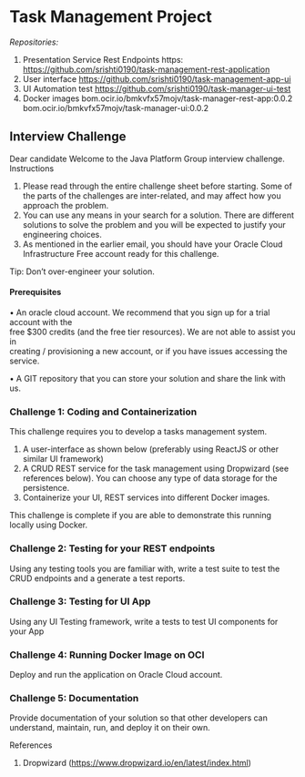 # Task Management Project

*Repositories:*

1. Presentation Service Rest Endpoints
   https: https://github.com/srishti0190/task-management-rest-application
2. User interface
   https://github.com/srishti0190/task-management-app-ui
3. UI Automation test
   https://github.com/srishti0190/task-manager-ui-test
4. Docker images
   bom.ocir.io/bmkvfx57mojv/task-manager-rest-app:0.0.2
   bom.ocir.io/bmkvfx57mojv/task-manager-ui:0.0.2


## Interview Challenge
Dear candidate
Welcome to the Java Platform Group interview challenge.
Instructions
1)	Please read through the entire challenge sheet before starting. Some of the parts of the challenges are inter-related, and may affect how you approach the problem.
2)	You can use any means in your search for a solution. There are different solutions to solve the problem and you will be expected to justify your engineering choices.
3)	As mentioned in the earlier email, you should have your Oracle Cloud Infrastructure Free account ready for this challenge.

Tip: Don’t over-engineer your solution.

#### Prerequisites 
•	An oracle cloud account. We recommend that you sign up for a trial account with the  
free $300 credits (and the free tier resources). We are not able to assist you in  
creating / provisioning a new account, or if you have issues accessing the service. 

•	A GIT repository that you can store your solution and share the link with us.

 
### Challenge 1: Coding and Containerization
 
This challenge requires you to develop a tasks management system.

1.	A user-interface as shown below (preferably using ReactJS or other similar UI framework)
2.	A CRUD REST service for the task management using Dropwizard (see references below). You can choose any type of data storage for the persistence. 
3.	Containerize your UI, REST services into different Docker images.

This challenge is complete if you are able to demonstrate this running locally using Docker.

 

### Challenge 2: Testing for your REST endpoints 

Using any testing tools you are familiar with, write a test suite to test the CRUD endpoints and a generate a test reports.

### Challenge 3: Testing for UI App

Using any UI Testing framework, write a tests to test UI components for your App

### Challenge 4: Running Docker Image on OCI

Deploy and run the application on Oracle Cloud account.

### Challenge 5: Documentation 

Provide documentation of your solution so that other developers can understand, maintain, run, and deploy it on their own.

References
1.	Dropwizard (https://www.dropwizard.io/en/latest/index.html)
